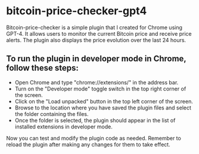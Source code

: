 # bitcoin-price-checker-gpt4
Bitcoin-price-checker is a simple plugin that I created for Chrome using GPT-4. It allows users to monitor the current Bitcoin price and receive price alerts. The plugin also displays the price evolution over the last 24 hours.


## To run the plugin in developer mode in Chrome, follow these steps:

- Open Chrome and type "chrome://extensions/" in the address bar.
- Turn on the "Developer mode" toggle switch in the top right corner of the screen.
- Click on the "Load unpacked" button in the top left corner of the screen.
- Browse to the location where you have saved the plugin files and select the folder containing the files.
- Once the folder is selected, the plugin should appear in the list of installed extensions in developer mode.

Now you can test and modify the plugin code as needed. Remember to reload the plugin after making any changes for them to take effect.
